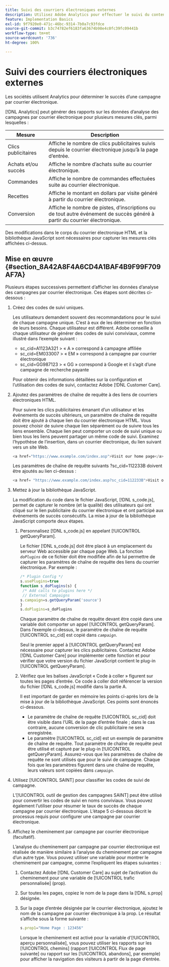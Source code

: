 ```yaml
---
title: Suivi des courriers électroniques externes
description: Utilisez Adobe Analytics pour effectuer le suivi du contenu des courriers électroniques.
feature: Implementation Basics
exl-id: 9f7920e0-471c-46bc-9314-7b0a7c93fdce
source-git-commit: b3c74782ef6183fa63674b98e4c0fc39fc09441b
workflow-type: tm+mt
source-wordcount: '736'
ht-degree: 100%

---
```


# Suivi des courriers électroniques externes

Les sociétés utilisent Analytics pour déterminer le succès d’une campagne par courrier électronique.

[!DNL Analytics] peut générer des rapports sur les données d’analyse des campagnes par courrier électronique pour plusieurs mesures clés, parmi lesquelles :

| Mesure | Description |
|---|---|
| Clics publicitaires | Affiche le nombre de clics publicitaires suivis depuis le courrier électronique jusqu’à la page d’entrée. |
| Achats et/ou succès | Affiche le nombre d’achats suite au courrier électronique. |
| Commandes | Affiche le nombre de commandes effectuées suite au courrier électronique. |
| Recettes | Affiche le montant en dollars par visite généré à partir du courrier électronique. |
| Conversion | Affiche le nombre de pistes, d’inscriptions ou de tout autre événement de succès généré à partir du courrier électronique. |

Des modifications dans le corps du courrier électronique HTML et la bibliothèque JavaScript sont nécessaires pour capturer les mesures clés affichées ci-dessus.

## Mise en œuvre  {#section_8A42A8F4A6CD4A1BAF4B9F99F709AF7A}

Plusieurs étapes successives permettent d’afficher les données d’analyse des campagnes par courrier électronique. Ces étapes sont décrites ci-dessous :

1. Créez des codes de suivi uniques.

   Les utilisateurs demandent souvent des recommandations pour le suivi de chaque campagne unique. C’est à eux de les déterminer en fonction de leurs besoins. Chaque utilisateur est différent. Adobe conseille à chaque utilisateur de générer des codes de suivi conviviaux, comme illustré dans l’exemple suivant :

   * sc_cid=A1123A321 > « A » correspond à campagne affiliée
   * sc_cid=EM033007 > « EM » correspond à campagne par courrier électronique
   * sc_cid=GG987123 > « GG » correspond à Google et il s’agit d’une campagne de recherche payante

   Pour obtenir des informations détaillées sur la configuration et l’utilisation des codes de suivi, contactez Adobe [!DNL Customer Care].

1. Ajoutez des paramètres de chaîne de requête à des liens de courriers électroniques HTML.

   Pour suivre les clics publicitaires émanant d’un utilisateur et les événements de succès ultérieurs, un paramètre de chaîne de requête doit être ajouté à chaque lien du courrier électronique HTML. Vous pouvez choisir de suivre chaque lien séparément ou de suivre tous les liens ensemble. Chaque lien peut comporter un code de suivi unique ou bien tous les liens peuvent partager un même code de suivi. Examinez l’hypothèse de l’insertion, dans un courrier électronique, du lien suivant vers un site Web.

   ```js
   <a href="https://www.example.com/index.asp">Visit our home page</a>
   ```

   Les paramètres de chaîne de requête suivants ?sc_cid=112233B doivent être ajoutés au lien ci-dessus :

   ```js
   <a href= "https://www.example.com/index.asp?sc_cid=112233B">Visit our home page</a>
   ```

1. Mettez à jour la bibliothèque JavaScript.

   La modification du code dans le fichier JavaScript, [!DNL s_code.js], permet de capturer le nombre (et la qualité) des utilisateurs qui ont cliqué sur le lien publicitaire du courrier électronique et ont participé aux événements de succès consécutifs. La mise à jour de la bibliothèque JavaScript comporte deux étapes.

   1. Personnalisez [!DNL s_code.js] en appelant [!UICONTROL getQueryParam].

      Le fichier [!DNL s_code.js] doit être placé à un emplacement du serveur Web accessible par chaque page Web. La fonction *`doPlugins`* de ce fichier doit être modifiée afin de lui permettre de capturer les paramètres de chaîne de requête des liens du courrier électronique. Par exemple :

      ```js
      /* Plugin Config */ 
      s.usePlugins=true 
      function s_doPlugins(s) { 
       /* Add calls to plugins here */ 
       // External Campaigns 
      s.campaign=s.getQueryParam('source') 
      } 
      s.doPlugins=s_doPlugins 
      ```

      Chaque paramètre de chaîne de requête devant être copié dans une variable doit comporter un appel [!UICONTROL getQueryParam]. Dans l’exemple ci-dessus, le paramètre de chaîne de requête [!UICONTROL sc_cid] est copié dans  *`campaign`*.

      Seul le premier appel à [!UICONTROL getQueryParam] est nécessaire pour capturer les clics publicitaires. Contactez Adobe [!DNL Customer Care] pour implémenter cette fonction et pour vérifier que votre version du fichier JavaScript contient le plug-in [!UICONTROL getQueryParam].

   1. Vérifiez que les balises JavaScript « Code à coller » figurent sur toutes les pages d’entrée. Ce code à coller doit référencer la version du fichier [!DNL s_code.js] modifié dans la partie A.

      Il est important de garder en mémoire les points ci-après lors de la mise à jour de la bibliothèque JavaScript. Ces points sont énoncés ci-dessous.

      * Le paramètre de chaîne de requête [!UICONTROL sc_cid] doit être visible dans l’URL de la page d’entrée finale ; dans le cas contraire, aucune conversion de clic publicitaire ne sera enregistrée.
      * Le paramètre [!UICONTROL sc_cid] est un exemple de paramètre de chaîne de requête. Tout paramètre de chaîne de requête peut être utilisé et capturé par le plug-in [!UICONTROL getQueryParam]. Assurez-vous que les paramètres de chaîne de requête ne sont utilisés que pour le suivi de campagne. Chaque fois que les paramètres figurent dans une chaîne de requête, leurs valeurs sont copiées dans  *`campaign`*.

1. Utilisez [!UICONTROL SAINT] pour classifier les codes de suivi de campagne.

   L’[!UICONTROL outil de gestion des campagnes SAINT] peut être utilisé pour convertir les codes de suivi en noms conviviaux. Vous pouvez également l’utiliser pour résumer le taux de succès de chaque campagne par courrier électronique. L’étape 5 ci-dessous décrit le processus requis pour configurer une campagne par courrier électronique.

1. Affichez le cheminement par campagne par courrier électronique (facultatif).

   L’analyse du cheminement par campagne par courrier électronique est réalisée de manière similaire à l’analyse du cheminement par campagne d’un autre type. Vous pouvez utiliser une variable pour montrer le cheminement par campagne, comme l’expliquent les étapes suivantes :

   1. Contactez Adobe [!DNL Customer Care] au sujet de l’activation du cheminement pour une variable de [!UICONTROL trafic personnalisée] (prop).

   1. Sur toutes les pages, copiez le nom de la page dans la [!DNL s.prop] désignée.
   1. Sur la page d’entrée désignée par le courrier électronique, ajoutez le nom de la campagne par courrier électronique à la prop. Le résultat s’affiche sous la forme suivante :

      ```js
      s.prop1="Home Page : 123456"
      ```

      Lorsque le cheminement est activé pour la variable d’[!UICONTROL aperçu personnalisée], vous pouvez utiliser les rapports sur les [!UICONTROL chemins] (rapport [!UICONTROL Flux de page suivante] ou rapport sur les [!UICONTROL abandons], par exemple) pour afficher la navigation des visiteurs à partir de la page d’entrée.
